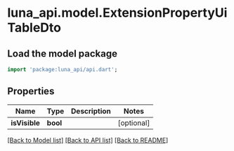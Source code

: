 # luna_api.model.ExtensionPropertyUiTableDto

## Load the model package
```dart
import 'package:luna_api/api.dart';
```

## Properties
Name | Type | Description | Notes
------------ | ------------- | ------------- | -------------
**isVisible** | **bool** |  | [optional] 

[[Back to Model list]](../README.md#documentation-for-models) [[Back to API list]](../README.md#documentation-for-api-endpoints) [[Back to README]](../README.md)


